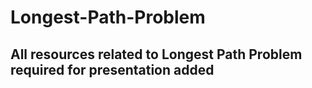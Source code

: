 # Longest-Path-Problem

## All resources related to Longest Path Problem required for presentation added
